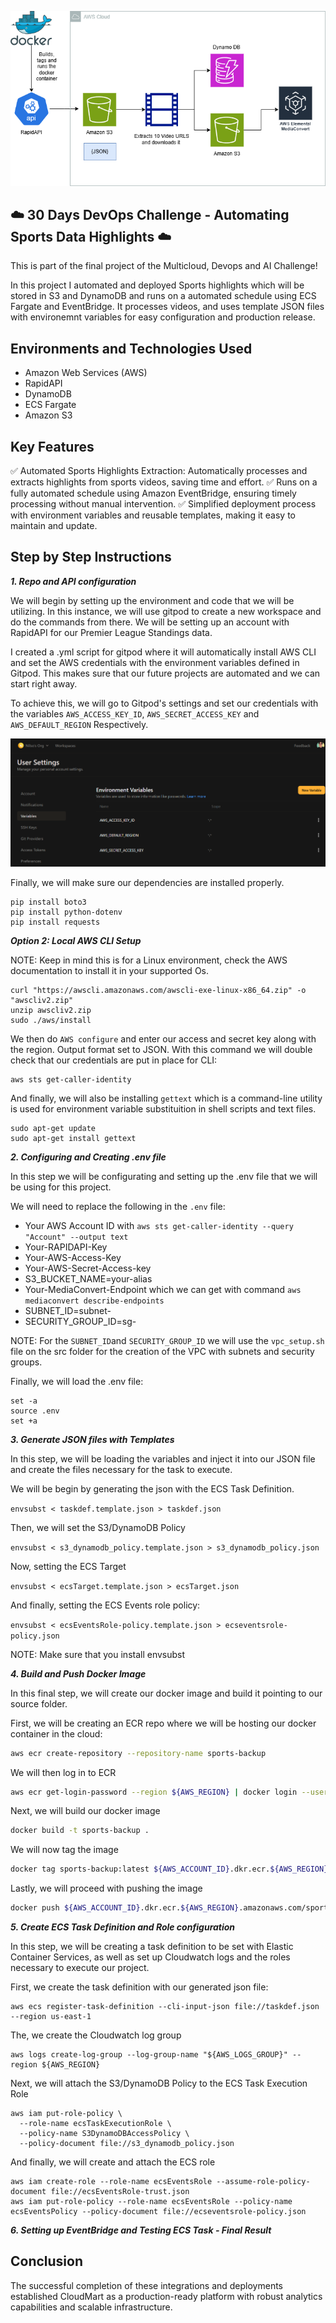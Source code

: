 <p align="center">
  <img src="assets/diagram.png" 
</p>
  
## ☁️ 30 Days DevOps Challenge - Automating Sports Data Highlights  ☁️

This is part of the final project of the Multicloud, Devops and AI Challenge!

In this project I automated and deployed Sports highlights which will be stored in S3 and DynamoDB and runs on a automated schedule using ECS Fargate and EventBridge. It processes videos, and uses template JSON files with environemnt variables for easy configuration and production release. 


<h2>Environments and Technologies Used</h2>

  - Amazon Web Services (AWS)
  - RapidAPI
  - DynamoDB
  - ECS Fargate
  - Amazon S3


  
<h2>Key Features</h2>  

✅ Automated Sports Highlights Extraction: Automatically processes and extracts highlights from sports videos, saving time and effort.
✅ Runs on a fully automated schedule using Amazon EventBridge, ensuring timely processing without manual intervention.
✅ Simplified deployment process with environment variables and reusable templates, making it easy to maintain and update.

<h2>Step by Step Instructions</h2>

***1. Repo and API configuration***

We will begin by setting up the environment and code that we will be utilizing. In this instance, we will use gitpod to create a new workspace and do the commands from there. We will be setting up an account with RapidAPI for our Premier League Standings data.

I created a .yml script for gitpod where it will automatically install AWS CLI and set the AWS credentials with the environment variables defined in Gitpod. This makes sure that our future projects are automated and we can start right away.

To achieve this, we will go to Gitpod's settings and set our credentials with the variables `AWS_ACCESS_KEY_ID`, `AWS_SECRET_ACCESS_KEY` and `AWS_DEFAULT_REGION` Respectively.

![image](/assets/image1.png)

Finally, we will make sure our dependencies are installed properly.

```
pip install boto3
pip install python-dotenv
pip install requests
```

***Option 2: Local AWS CLI Setup***

NOTE: Keep in mind this is for a Linux environment, check the AWS documentation to install it in your supported Os.

   ```
   curl "https://awscli.amazonaws.com/awscli-exe-linux-x86_64.zip" -o "awscliv2.zip"
unzip awscliv2.zip
sudo ./aws/install
```
We then do `AWS configure` and enter our access and secret key along with the region. Output format set to JSON. With this command we will double check that our credentials are put in place for CLI:

```
aws sts get-caller-identity
```

And finally, we will also be installing `gettext` which is a command-line utility is used for environment variable substituition in shell scripts and text files.

```
sudo apt-get update 
sudo apt-get install gettext
```

***2.  Configuring and Creating .env file***

In this step we will be configurating and setting up the .env file that we will be using for this project. 

We will need to replace the following in the `.env` file:

- Your AWS Account ID with `aws sts get-caller-identity --query "Account" --output text`
- Your-RAPIDAPI-Key
- Your-AWS-Access-Key
- Your-AWS-Secret-Access-key
- S3_BUCKET_NAME=your-alias
- Your-MediaConvert-Endpoint which we can get with command `aws mediaconvert describe-endpoints`
- SUBNET_ID=subnet-
- SECURITY_GROUP_ID=sg-

NOTE: For the `SUBNET_ID`and `SECURITY_GROUP_ID`  we will use the `vpc_setup.sh` file on the src folder for the creation of the VPC with subnets and security groups.

Finally, we will load the .env file:

```
set -a
source .env
set +a
```

***3. Generate JSON files with Templates***

In this step, we will be loading the variables and inject it into our JSON file and create the files necessary for the task to execute. 

We will be begin by generating the json with the ECS Task Definition. 

`envsubst < taskdef.template.json > taskdef.json`

Then, we will set the S3/DynamoDB Policy

`envsubst < s3_dynamodb_policy.template.json > s3_dynamodb_policy.json`

Now, setting the ECS Target

`envsubst < ecsTarget.template.json > ecsTarget.json`

And finally, setting the ECS Events role policy:

`envsubst < ecsEventsRole-policy.template.json > ecseventsrole-policy.json`

NOTE: Make sure that you install envsubst

***4. Build and Push Docker Image***

In this final step, we will create our docker image and build it pointing to our source folder.

First, we will be creating an ECR repo where we will be hosting our docker container in the cloud:

```bash
aws ecr create-repository --repository-name sports-backup
```

We will then log in to ECR

```bash
aws ecr get-login-password --region ${AWS_REGION} | docker login --username AWS --password-stdin accountid.dkr.ecr.us-east-1.amazonaws.com
```

Next, we will build our docker image

```bash
docker build -t sports-backup .
```

We will now tag the image

```bash
docker tag sports-backup:latest ${AWS_ACCOUNT_ID}.dkr.ecr.${AWS_REGION}.amazonaws.com/sports-backup:latest
```
Lastly, we will proceed with pushing the image

```bash
docker push ${AWS_ACCOUNT_ID}.dkr.ecr.${AWS_REGION}.amazonaws.com/sports-backup:latest
```

***5. Create ECS Task Definition and Role configuration***

In this step, we will be creating a task definition to be set with Elastic Container Services, as well as set up Cloudwatch logs and the roles necessary to execute our project.

First, we create the task definition with our generated json file:

```
aws ecs register-task-definition --cli-input-json file://taskdef.json --region us-east-1
```

The, we create the Cloudwatch log group

```
aws logs create-log-group --log-group-name "${AWS_LOGS_GROUP}" --region ${AWS_REGION}
```

Next, we will attach the S3/DynamoDB Policy to the ECS Task Execution Role

```
aws iam put-role-policy \
  --role-name ecsTaskExecutionRole \
  --policy-name S3DynamoDBAccessPolicy \
  --policy-document file://s3_dynamodb_policy.json
```

And finally, we will create and attach the ECS role

```
aws iam create-role --role-name ecsEventsRole --assume-role-policy-document file://ecsEventsRole-trust.json
aws iam put-role-policy --role-name ecsEventsRole --policy-name ecsEventsPolicy --policy-document file://ecseventsrole-policy.json
```


***6. Setting up EventBridge and Testing ECS Task - Final Result***

<h2>Conclusion</h2>

The successful completion of these integrations and deployments established CloudMart as a production-ready platform with robust analytics capabilities and scalable infrastructure.
